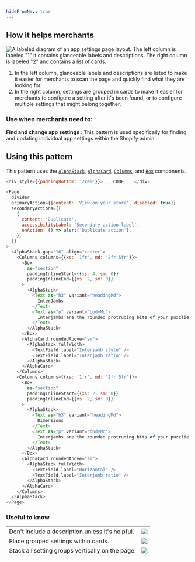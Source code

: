 ```yaml
---
hideFromNav: true
---
```


<div as="HowItHelps">

## How it helps merchants

![A labeled diagram of an app settings page layout. The left column is labeled "1" it contains glanceable labels and descriptions. The right column is labeled "2" and contains a list of cards.](/images/patterns/app-settings-cover-image.png)

1. In the left column, glanceable labels and descriptions are listed to make it easier for merchants to scan the page and quickly find what they are looking for.
2. In the right column, settings are grouped in cards to make it easier for merchants to configure a setting after it's been found, or to configure multiple settings that might belong together.

<div as="DefinitionTable">

### Use when merchants need to:

**Find and change app settings**
: This pattern is used specifically for finding and updating individual app settings within the Shopify admin.

</div>
</div>
<div as="Usage">

## Using this pattern

This pattern uses the [`AlphaStack`](/components/alpha-stack), [`AlphaCard`](/components/alpha-card), [`Columns`](/components/columns), and [`Box`](/components/box) components.

```javascript {"type":"previewContext","for":"example"}
<div style={{paddingBottom: '2rem'}}>____CODE____</div>
```

```javascript {"type":"livePreview","id":"example"}
<Page
  divider
  primaryAction={{content: 'View on your store', disabled: true}}
  secondaryActions={[
    {
      content: 'Duplicate',
      accessibilityLabel: 'Secondary action label',
      onAction: () => alert('Duplicate action'),
    },
  ]}
>
  <AlphaStack gap="16" align="center">
    <Columns columns={{xs: '1fr', md: '2fr 5fr'}}>
      <Box
        as="section"
        paddingInlineStart={{xs: 4, sm: 0}}
        paddingInlineEnd={{xs: 2, sm: 0}}
      >
        <AlphaStack>
          <Text as="h3" variant="headingMd">
            InterJambs
          </Text>
          <Text as="p" variant="bodyMd">
            Interjambs are the rounded protruding bits of your puzzlie piece
          </Text>
        </AlphaStack>
      </Box>
      <AlphaCard roundedAbove="sm">
        <AlphaStack fullWidth>
          <TextField label="Interjamb style" />
          <TextField label="Interjamb ratio" />
        </AlphaStack>
      </AlphaCard>
    </Columns>
    <Columns columns={{xs: '1fr', md: '2fr 5fr'}}>
      <Box
        as="section"
        paddingInlineStart={{xs: 2, sm: 0}}
        paddingInlineEnd={{xs: 2, sm: 0}}
      >
        <AlphaStack>
          <Text as="h3" variant="headingMd">
            Dimensions
          </Text>
          <Text as="p" variant="bodyMd">
            Interjambs are the rounded protruding bits of your puzzlie piece
          </Text>
        </AlphaStack>
      </Box>
      <AlphaCard roundedAbove="sm">
        <AlphaStack fullWidth>
          <TextField label="Horizontal" />
          <TextField label="Interjamb ratio" />
        </AlphaStack>
      </AlphaCard>
    </Columns>
  </AlphaStack>
</Page>
```

</div>
<div as="UsefulToKnow">

### Useful to know

|                                                  |                                                |
| ------------------------------------------------ | ---------------------------------------------- |
| Don't include a description unless it's helpful. | ![](/images/patterns/app-settings-usage-1.png) |
| Place grouped settings within cards.             | ![](/images/patterns/app-settings-usage-2.png) |
| Stack all setting groups vertically on the page. | ![](/images/patterns/app-settings-usage-3.png) |

</div>
